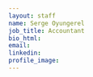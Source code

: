 ```yaml
---
layout: staff
name: Serge Oyungerel
job_title: Accountant
bio_html:
email:
linkedin:
profile_image:
---
```



